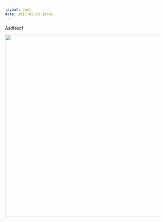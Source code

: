 ```yaml
---
layout: post
date: 2017-05-03 14:42
---
```

Asdfasdf

<img src="http://manton.micro.blog/uploads/2017/0b2751b277.jpg" width="600" height="600" style="height: auto" />
